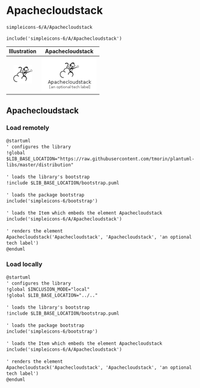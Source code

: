 # Apachecloudstack


```text
simpleicons-6/A/Apachecloudstack
```

```text
include('simpleicons-6/A/Apachecloudstack')
```



| Illustration | Apachecloudstack |
| :---: | :---: |
| ![illustration for Illustration](../../simpleicons-6/A/Apachecloudstack.png) | ![illustration for Apachecloudstack](../../simpleicons-6/A/Apachecloudstack.Local.png) |




## Apachecloudstack

### Load remotely
```plantuml
@startuml
' configures the library
!global $LIB_BASE_LOCATION="https://raw.githubusercontent.com/tmorin/plantuml-libs/master/distribution"

' loads the library's bootstrap
!include $LIB_BASE_LOCATION/bootstrap.puml

' loads the package bootstrap
include('simpleicons-6/bootstrap')

' loads the Item which embeds the element Apachecloudstack
include('simpleicons-6/A/Apachecloudstack')

' renders the element
Apachecloudstack('Apachecloudstack', 'Apachecloudstack', 'an optional tech label')
@enduml
```

### Load locally
```plantuml
@startuml
' configures the library
!global $INCLUSION_MODE="local"
!global $LIB_BASE_LOCATION="../.."

' loads the library's bootstrap
!include $LIB_BASE_LOCATION/bootstrap.puml

' loads the package bootstrap
include('simpleicons-6/bootstrap')

' loads the Item which embeds the element Apachecloudstack
include('simpleicons-6/A/Apachecloudstack')

' renders the element
Apachecloudstack('Apachecloudstack', 'Apachecloudstack', 'an optional tech label')
@enduml
```

